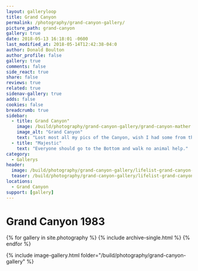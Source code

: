 ```yaml
---
layout: galleryloop
title: Grand Canyon
permalink: /photography/grand-canyon-gallery/
picture_path: grand-canyon
gallery: true
date: 2018-05-13 16:18:01 -0600
last_modified_at: 2018-05-14T12:42:38-04:0
author: Donald Boulton
author_profile: false
gallery: true
comments: false
side_react: true
share: false
reviews: true
related: true
sidenav-gallery: true
adds: false
cookies: false
breadcrumb: true
sidebar:
  - title: Grand Canyon"
    image: /build/photography/grand-canyon-gallery/grand-canyon-mather.jpg
    image_alt: "Grand Canyon"
    text: "Lost most all my pics of the Canyon, wish I had some from the hike to the bottom"
  - title: "Majestic"
    text: "Everyone should go to the Bottom and walk no animal help."
category:
  - Gallerys
header:
  image: /build/photography/grand-canyon-gallery/lifelist-grand-canyon-631.jpg
  teaser: /build/photography/grand-canyon-gallery/lifelist-grand-canyon-631.jpg
locations:
  - Grand Canyon
support: [gallery]
---
```

# Grand Canyon 1983

{% for gallery in site.photography %}
  {% include archive-single.html %}
{% endfor %}

{% include image-gallery.html folder="/build/photography/grand-canyon-gallery" %}
